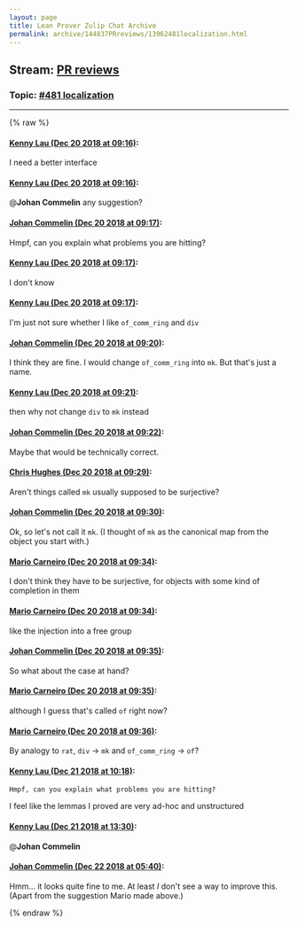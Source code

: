```yaml
---
layout: page
title: Lean Prover Zulip Chat Archive 
permalink: archive/144837PRreviews/13962481localization.html
---
```


## Stream: [PR reviews](index.html)
### Topic: [#481 localization](13962481localization.html)

---


{% raw %}
#### [ Kenny Lau (Dec 20 2018 at 09:16)](https://leanprover.zulipchat.com/#narrow/stream/144837-PR%20reviews/topic/%23481%20localization/near/152240956):
I need a better interface

#### [ Kenny Lau (Dec 20 2018 at 09:16)](https://leanprover.zulipchat.com/#narrow/stream/144837-PR%20reviews/topic/%23481%20localization/near/152240961):
@**Johan Commelin** any suggestion?

#### [ Johan Commelin (Dec 20 2018 at 09:17)](https://leanprover.zulipchat.com/#narrow/stream/144837-PR%20reviews/topic/%23481%20localization/near/152240973):
Hmpf, can you explain what problems you are hitting?

#### [ Kenny Lau (Dec 20 2018 at 09:17)](https://leanprover.zulipchat.com/#narrow/stream/144837-PR%20reviews/topic/%23481%20localization/near/152240987):
I don't know

#### [ Kenny Lau (Dec 20 2018 at 09:17)](https://leanprover.zulipchat.com/#narrow/stream/144837-PR%20reviews/topic/%23481%20localization/near/152240994):
I'm just not sure whether I like `of_comm_ring` and `div`

#### [ Johan Commelin (Dec 20 2018 at 09:20)](https://leanprover.zulipchat.com/#narrow/stream/144837-PR%20reviews/topic/%23481%20localization/near/152241135):
I think they are fine. I would change `of_comm_ring` into `mk`. But that's just a name.

#### [ Kenny Lau (Dec 20 2018 at 09:21)](https://leanprover.zulipchat.com/#narrow/stream/144837-PR%20reviews/topic/%23481%20localization/near/152241166):
then why not change `div` to `mk` instead

#### [ Johan Commelin (Dec 20 2018 at 09:22)](https://leanprover.zulipchat.com/#narrow/stream/144837-PR%20reviews/topic/%23481%20localization/near/152241207):
Maybe that would be technically correct.

#### [ Chris Hughes (Dec 20 2018 at 09:29)](https://leanprover.zulipchat.com/#narrow/stream/144837-PR%20reviews/topic/%23481%20localization/near/152241468):
Aren't things called `mk` usually supposed to be surjective?

#### [ Johan Commelin (Dec 20 2018 at 09:30)](https://leanprover.zulipchat.com/#narrow/stream/144837-PR%20reviews/topic/%23481%20localization/near/152241568):
Ok, so let's not call it `mk`. (I thought of `mk` as the canonical map from the object you start with.)

#### [ Mario Carneiro (Dec 20 2018 at 09:34)](https://leanprover.zulipchat.com/#narrow/stream/144837-PR%20reviews/topic/%23481%20localization/near/152241731):
I don't think they have to be surjective, for objects with some kind of completion in them

#### [ Mario Carneiro (Dec 20 2018 at 09:34)](https://leanprover.zulipchat.com/#narrow/stream/144837-PR%20reviews/topic/%23481%20localization/near/152241735):
like the injection into a free group

#### [ Johan Commelin (Dec 20 2018 at 09:35)](https://leanprover.zulipchat.com/#narrow/stream/144837-PR%20reviews/topic/%23481%20localization/near/152241755):
So what about the case at hand?

#### [ Mario Carneiro (Dec 20 2018 at 09:35)](https://leanprover.zulipchat.com/#narrow/stream/144837-PR%20reviews/topic/%23481%20localization/near/152241767):
although I guess that's called `of` right now?

#### [ Mario Carneiro (Dec 20 2018 at 09:36)](https://leanprover.zulipchat.com/#narrow/stream/144837-PR%20reviews/topic/%23481%20localization/near/152241825):
By analogy to `rat`, `div` -> `mk` and `of_comm_ring` -> `of`?

#### [ Kenny Lau (Dec 21 2018 at 10:18)](https://leanprover.zulipchat.com/#narrow/stream/144837-PR%20reviews/topic/%23481%20localization/near/152318029):
```quote
Hmpf, can you explain what problems you are hitting?
```
 I feel like the lemmas I proved are very ad-hoc and unstructured

#### [ Kenny Lau (Dec 21 2018 at 13:30)](https://leanprover.zulipchat.com/#narrow/stream/144837-PR%20reviews/topic/%23481%20localization/near/152327048):
@**Johan Commelin**

#### [ Johan Commelin (Dec 22 2018 at 05:40)](https://leanprover.zulipchat.com/#narrow/stream/144837-PR%20reviews/topic/%23481%20localization/near/152375140):
Hmm... it looks quite fine to me. At least *I* don't see a way to improve this. (Apart from the suggestion Mario made above.)


{% endraw %}
